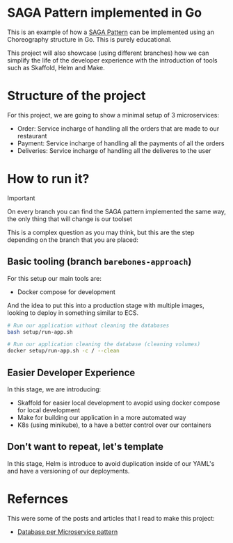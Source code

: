 # SAGA Pattern implemented in Go

This is an example of how a [SAGA Pattern](https://medium.com/cloud-native-daily/microservices-patterns-part-04-saga-pattern-a7f85d8d4aa3) can be implemented using an Choreography structure in Go. This is purely educational.

This project will also showcase (using different branches) how we can simplify the life of the developer experience with the introduction of tools such as Skaffold, Helm and Make.

# Structure of the project
For this project, we are going to show a minimal setup of 3 microservices:
- Order: Service incharge of handling all the orders that are made to our restaurant
- Payment: Service incharge of handling all the payments of all the orders
- Deliveries: Service incharge of handling all the deliveres to the user

# How to run it?
> [!IMPORTANT]
> On every branch you can find the SAGA pattern implemented the same way, the only thing that will change is our toolset

This is a complex question as you may think, but this are the step depending on the branch that you are placed:

## Basic tooling (branch `barebones-approach`)
For this setup our main tools are:
- Docker compose for development

And the idea to put this into a production stage with multiple images, looking to deploy in something similar to ECS.

```bash
# Run our application without cleaning the databases
bash setup/run-app.sh

# Run our application cleaning the database (cleaning volumes)
docker setup/run-app.sh -c / --clean
```

## Easier Developer Experience
In this stage, we are introducing:
- Skaffold for easier local development to avopid using docker compose for local development
- Make for building our application in a more automated way
- K8s (using minikube), to a have a better control over our containers


## Don't want to repeat, let's template

In this stage, Helm is introduce to avoid duplication inside of our YAML's and have a versioning of our deployments.

# Refernces
This were some of the posts and articles that I read to make this project:
- [Database per Microservice pattern](https://microservices.io/patterns/data/database-per-service.html)